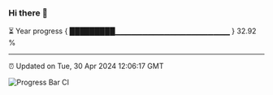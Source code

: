 ### Hi there 👋

⏳ Year progress { █████████▁▁▁▁▁▁▁▁▁▁▁▁▁▁▁▁▁▁▁▁▁ } 32.92 %

---

⏰ Updated on Tue, 30 Apr 2024 12:06:17 GMT

![Progress Bar CI](https://github.com/liununu/liununu/workflows/Progress%20Bar%20CI/badge.svg)
